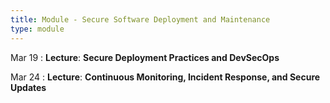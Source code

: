 ```yaml
---
title: Module - Secure Software Deployment and Maintenance
type: module
---
```


Mar 19
: **Lecture**: **Secure Deployment Practices and DevSecOps**

Mar 24
: **Lecture**: **Continuous Monitoring, Incident Response, and Secure Updates**
